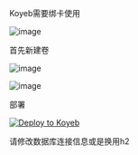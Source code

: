 Koyeb需要绑卡使用

![image](https://github.com/user-attachments/assets/24f64b2d-d9b0-4870-9f1f-593448fc1372)

首先新建卷

![image](https://github.com/user-attachments/assets/f126bcc3-51c2-4403-8195-4bfd7439772e)

![image](https://github.com/user-attachments/assets/cbe4c640-a9ee-491e-957f-d9ce4e33b514)


部署

[![Deploy to Koyeb](https://www.koyeb.com/static/images/deploy/button.svg)](https://app.koyeb.com/deploy?name=halo&type=docker&image=halohub%2Fhalo%3A2.19.3&command=--spring.r2dbc.url%3D%5B%E6%95%B0%E6%8D%AE%E5%BA%93%E8%BF%9E%E6%8E%A5URL%5D+-+--spring.r2dbc.username%3D%5B%E6%95%B0%E6%8D%AE%E5%BA%93%E7%94%A8%E6%88%B7%E5%90%8D%5D+--spring.r2dbc.password%3D%5B%E6%95%B0%E6%8D%AE%E5%BA%93%E5%AF%86%E7%A0%81%5D+--spring.sql.init.platform%3D%5B%E6%95%B0%E6%8D%AE%E5%BA%93%E7%B1%BB%E5%9E%8B%5D+--halo.external-url%3D%5B%E5%A4%96%E9%83%A8%E8%AE%BF%E9%97%AE%E5%9C%B0%E5%9D%80%5D&instance_type=nano&regions=was&env%5B%5D=&ports=8090%3Bhttp%3B%2F)

请修改数据库连接信息或是换用h2